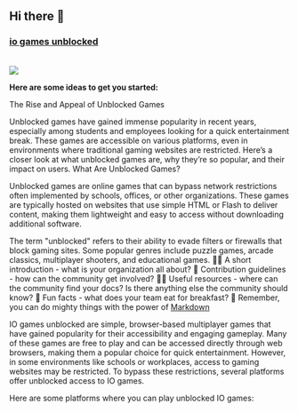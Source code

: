 ## Hi there 👋

<h3><a href="https://lesson1.site">io games unblocked</a></h3>
</br>
<a href="https://lesson1.site"><img src="https://clearcache.store/games.png"/></a>

**Here are some ideas to get you started:**


The Rise and Appeal of Unblocked Games

Unblocked games have gained immense popularity in recent years, especially among students and employees looking for a quick entertainment break. These games are accessible on various platforms, even in environments where traditional gaming websites are restricted. Here’s a closer look at what unblocked games are, why they’re so popular, and their impact on users.
What Are Unblocked Games?

Unblocked games are online games that can bypass network restrictions often implemented by schools, offices, or other organizations. These games are typically hosted on websites that use simple HTML or Flash to deliver content, making them lightweight and easy to access without downloading additional software.

The term "unblocked" refers to their ability to evade filters or firewalls that block gaming sites. Some popular genres include puzzle games, arcade classics, multiplayer shooters, and educational games.
🙋‍♀️ A short introduction - what is your organization all about?
🌈 Contribution guidelines - how can the community get involved?
👩‍💻 Useful resources - where can the community find your docs? Is there anything else the community should know?
🍿 Fun facts - what does your team eat for breakfast?
🧙 Remember, you can do mighty things with the power of [Markdown](https://docs.github.com/github/writing-on-github/getting-started-with-writing-and-formatting-on-github/basic-writing-and-formatting-syntax)

IO games unblocked are simple, browser-based multiplayer games that have gained popularity for their accessibility and engaging gameplay. Many of these games are free to play and can be accessed directly through web browsers, making them a popular choice for quick entertainment. However, in some environments like schools or workplaces, access to gaming websites may be restricted. To bypass these restrictions, several platforms offer unblocked access to IO games.

Here are some platforms where you can play unblocked IO games:
